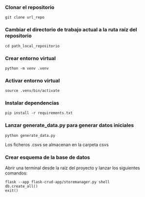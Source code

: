 



### Clonar el repositorio
``` 
git clone url_repo
```

### Cambiar el directorio de trabajo actual a la ruta raíz del repositorio
``` 
cd path_local_repositorio
``` 

### Crear entorno virtual

```	
python -m venv .venv	
```

### Activar entorno virtual
```	
source .venv/bin/activate
```

### Instalar dependencias
```	
pip install -r requirements.txt
```

### Lanzar generate_data.py para generar datos iniciales
```	
python generate_data.py
```
Los ficheros .csvs se almacenan en la carpeta csvs


### Crear esquema de la base de datos
Abrir una terminal desde la raíz del proyecto y lanzar los siguientes comandos:

```	
flask --app flask-crud-app/storemanager.py shell
db.create_all()
exit()
```
